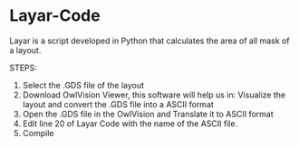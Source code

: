 # Layar-Code
Layar is a script developed in Python that calculates the area of all mask of a layout.

STEPS:
1. Select the .GDS file of the layout
2. Download OwlVision Viewer, this software will help us in: Visualize the layout and convert the .GDS file into a ASCII format
3. Open the .GDS file in the OwlVision and Translate it to ASCII format
4. Edit line 20 of Layar Code with the name of the ASCII file.
5. Compile
